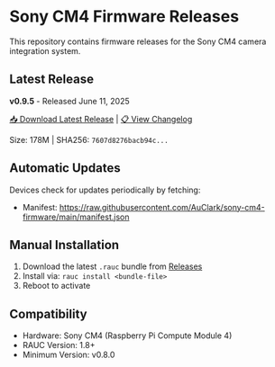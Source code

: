 # Sony CM4 Firmware Releases

This repository contains firmware releases for the Sony CM4 camera integration system.

## Latest Release

**v0.9.5** - Released June 11, 2025

[📥 Download Latest Release](https://github.com/AuClark/sony-cm4-firmware/releases/tag/v0.9.5) | [📋 View Changelog](https://github.com/AuClark/sony-cm4-firmware/releases/tag/v0.9.5)

Size: 178M | SHA256: `7607d8276bacb94c...`

## Automatic Updates

Devices check for updates periodically by fetching:
- Manifest: https://raw.githubusercontent.com/AuClark/sony-cm4-firmware/main/manifest.json

## Manual Installation

1. Download the latest `.rauc` bundle from [Releases](https://github.com/AuClark/sony-cm4-firmware/releases)
2. Install via: `rauc install <bundle-file>`
3. Reboot to activate

## Compatibility

- Hardware: Sony CM4 (Raspberry Pi Compute Module 4)
- RAUC Version: 1.8+
- Minimum Version: v0.8.0
